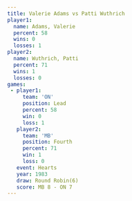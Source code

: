 ```yaml
---
title: Valerie Adams vs Patti Wuthrich
player1:               
  name: Adams, Valerie 
  percent: 58          
  wins: 0              
  losses: 1            
player2:               
  name: Wuthrich, Patti
  percent: 71          
  wins: 1              
  losses: 0            
games:
 - player1:        
     team: 'ON'    
     position: Lead
     percent: 58   
     win: 0        
     loss: 1       
   player2:          
     team: 'MB'      
     position: Fourth
     percent: 71     
     win: 1          
     loss: 0         
   event: Hearts       
   year: 1983          
   draw: Round Robin(6)
   score: MB 8 - ON 7  
---
```

